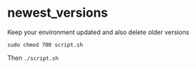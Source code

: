# newest_versions
Keep your environment updated and also delete older versions

`sudo chmod 700 script.sh`

Then `./script.sh `
